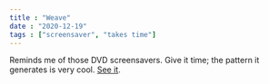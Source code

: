 ```yaml
---
title : "Weave"
date : "2020-12-19"
tags : ["screensaver", "takes time"]
---
```


Reminds me of those DVD screensavers. Give it time; the pattern it generates is very cool. <!--more-->[See it](https://bakunawa0.github.io/code-art-gallery/WeaveJS/).